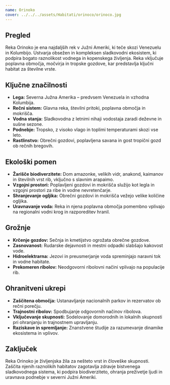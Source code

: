 ```yaml
---
name: Orinoko
cover: ../../../assets/Habitati/orinoco/orinoco.jpg
---
```

## Pregled
Reka Orinoko je ena najdaljših rek v Južni Ameriki, ki teče skozi Venezuelu in Kolumbijo. Ustvarja obsežen in kompleksen sladkovodni ekosistem, ki podpira bogato raznolikost vodnega in kopenskega življenja. Reka vključuje poplavna območja, močvirja in tropske gozdove, kar predstavlja ključni habitat za številne vrste.

## Ključne značilnosti
- **Lega:** Severna Južna Amerika – predvsem Venezuela in vzhodna Kolumbija.
- **Rečni sistem:** Glavna reka, številni pritoki, poplavna območja in mokrišča.
- **Vodna stanja:** Sladkovodna z letnimi nihaji vodostaja zaradi deževne in sušne sezone.
- **Podnebje:** Tropsko, z visoko vlago in toplimi temperaturami skozi vse leto.
- **Rastlinstvo:** Obrečni gozdovi, poplavljena savana in gost tropični gozd ob rečnih bregovih.

## Ekološki pomen
- **Žarišče biodiverzitete:** Dom amazonke, velikih vidr, anakond, kaimanov in številnih vrst rib, vključno s slavnim arapaimo.
- **Vzgojni prostori:** Poplavljeni gozdovi in mokrišča služijo kot legla in vzgojni prostori za ribe in vodne nevretenčarje.
- **Shranjevanje ogljika:** Obrečni gozdovi in mokrišča vežejo velike količine ogljika.
- **Uravnavanje voda:** Reka in njena poplavna območja pomembno vplivajo na regionalni vodni krog in razporeditev hranil.

## Grožnje
- **Krčenje gozdov:** Sečnja in kmetijstvo ogrožata obrečne gozdove.
- **Zasnovanost:** Rudarske dejavnosti in mestni odpadki slabšajo kakovost vode.
- **Hidroelektrarna:** Jezovi in preusmerjanje voda spreminjajo naravni tok in vodne habitate.
- **Prekomeren ribolov:** Neodgovorni ribolovni načini vplivajo na populacije rib.

## Ohranitveni ukrepi
- **Zaščitena območja:** Ustanavljanje nacionalnih parkov in rezervatov ob rečni porečju.
- **Trajnostni ribolov:** Spodbujanje odgovornih načinov ribolova.
- **Vključevanje skupnosti:** Sodelovanje domorodnih in lokalnih skupnosti pri ohranjanju in trajnostnem upravljanju.
- **Raziskave in spremljanje:** Znanstvene študije za razumevanje dinamike ekosistema in vplivov.

## Zaključek
Reka Orinoko je življenjska žila za nešteto vrst in človeške skupnosti. Zaščita njenih raznolikih habitatov zagotavlja zdravje bistvenega sladkovodnega sistema, ki podpira biodiverziteto, ohranja preživetje ljudi in uravnava podnebje v severni Južni Ameriki.
